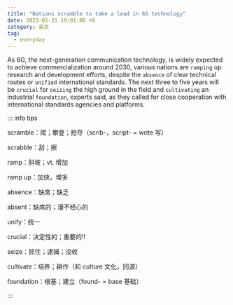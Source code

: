 ```yaml
---
title: "Nations scramble to take a lead in 6G technology"
date: 2023-05-31 19:01:00 +8
category: 英文
tag:
  - everyday
---
```


As 6G, the next-generation communication technology, is widely expected to achieve commercialization around 2030, various nations are `ramping` up research and development efforts, despite the `absence` of clear technical routes or `unified` international standards. The next three to five years will be `crucial` for `seizing` the high ground in the field and `cultivating` an industrial `foundation`, experts said, as they called for close cooperation with international standards agencies and platforms.

::: info tips

scramble：爬；攀登；抢夺（scrib-，script- = write 写）

scrabble：刮；擦

ramp：斜坡；vt. 增加

ramp up：加快，增多

absence：缺席；缺乏

absent：缺席的；漫不经心的

unify：统一

crucial：决定性的；重要的‼️

seize：抓住；逮捕；没收

cultivate：培养；耕作（和 culture 文化，同源）

foundation：根基；建立（found- = base 基础）

:::
